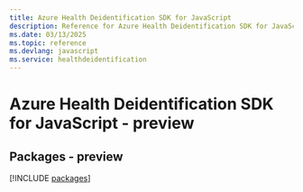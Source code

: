 ```yaml
---
title: Azure Health Deidentification SDK for JavaScript
description: Reference for Azure Health Deidentification SDK for JavaScript
ms.date: 03/13/2025
ms.topic: reference
ms.devlang: javascript
ms.service: healthdeidentification
---
```

# Azure Health Deidentification SDK for JavaScript - preview
## Packages - preview
[!INCLUDE [packages](health-deidentification-index.md)]